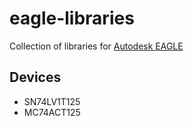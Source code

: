 # eagle-libraries

Collection of libraries for [Autodesk EAGLE](https://www.autodesk.com/products/eagle/overview)

## Devices

- SN74LV1T125
- MC74ACT125

